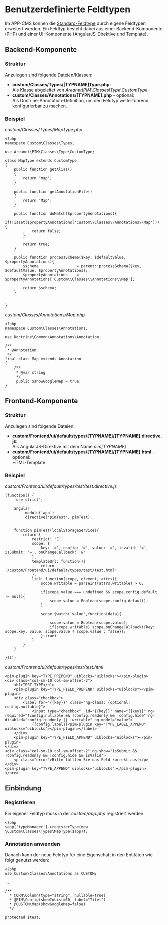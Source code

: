 # Benutzerdefinierte Feldtypen 

Im APP-CMS können die [Standard-Feldtype](standard-feldtypen.md) durch eigene Feldtypen erweitert werden. Ein Feldtyp besteht dabei aus einer Backend-Komponente (PHP) und einer UI-Komponente (AngularJS-Direktive und Template).

## Backend-Komponente

### Struktur
Anzulegen sind folgende Dateien/Klassen:

* **custom/Classes/Types/[TYPNAME]Type.php**:<br>
  Als Klasse abgeleitet von _Areanet\PIM\Classes\Type\CustomType_.
* **custom/Classes/Annotations/[TYPNAME].php** - optional:<br>
  Als Doctrine-Annotation-Definition, um den Feldtyp weiterführend konfigurierbar zu machen.

### Beispiel

_custom/Classes/Types/MapType.php_
```
<?php
namespace Custom\Classes\Types;

use Areanet\PIM\Classes\Type\CustomType;

class MapType extends CustomType
{
    public function getAlias()
    {
        return 'map';
    }

    public function getAnnotationFile()
    {
        return 'Map';
    }

    public function doMatch($propertyAnnotations){
        if(!isset($propertyAnnotations['Custom\\Classes\\Annotations\\Map'])) {
            return false;
        }

        return true;
    }

    public function processSchema($key, $defaultValue, $propertyAnnotations){
        $schema                 = parent::processSchema($key, $defaultValue, $propertyAnnotations);
        $propertyAnnotations    = $propertyAnnotations['Custom\\Classes\\Annotations\\Map'];
     
        return $schema;
    }


}
```

_custom/Classes/Annotations/Map.php_
```
<?php
namespace Custom\Classes\Annotations;

use Doctrine\Common\Annotations\Annotation;

/**
 * @Annotation
 */
final class Map extends Annotation
{
    /**
     * @var string
     */
     public $showGoogleMap = true;
}
```

##  Frontend-Komponente


### Struktur

Anzulegen sind folgende Dateien:

* **custom/Frontend/ui/default/types/[TYPNAME]/[TYPNAME].directive.js**:<br>
  Als AngularJS-Direktive mit dem Name _pim[TYPNAME]_
* **custom/Frontend/ui/default/types/[TYPNAME]/[TYPNAME].html** - optional:<br>
  HTML-Template

### Beispiel

_custom/Frontend/ui/default/types/test/test.directive.js_
```
(function() {
    'use strict';

    angular
        .module('app')
        .directive('pimTest', pimTest);


    function pimTest(localStorageService){
        return {
            restrict: 'E',
            scope: {
                key: '=', config: '=', value: '=', isvalid: '=', isSubmit: '=', onChangeCallback: '&'
            },
            templateUrl: function(){
                return '/custom/Frontend/ui/default/types/test/test.html'
            },
            link: function(scope, element, attrs){
                scope.writable = parseInt(attrs.writable) > 0;

                if(scope.value === undefined && scope.config.default != null){
                    scope.value = Boolean(scope.config.default);
                }

                scope.$watch('value',function(data){

                    scope.value = Boolean(scope.value);
                    if(scope.writable) scope.onChangeCallback({key: scope.key, value: scope.value ? scope.value : false});
                },true)
            }
        }
    }

})();
```

_custom/Frontend/ui/default/types/test/test.html_
```
<pim-plugin key="TYPE_PREPEND" uiblocks="uiblocks"></pim-plugin>
<div class="col-sm-10 col-sm-offset-2">
    <h1>TEST-TYPE</h1>
    <pim-plugin key="TYPE_FIELD_PREPEND" uiblocks="uiblocks"></pim-plugin>
    <div class="checkbox">
        <label for="{{key}}" class="ng-class: {optional: config.nullable}">
            <input type="checkbox"  id="{{key}}" name="{{key}}" ng-required="!config.nullable && !config.readonly && !config.hide" ng-disabled="config.readonly || !writable" ng-model="value">
            {{config.label}}<pim-plugin key="TYPE_LABEL_APPEND" uiblocks="uiblocks"></pim-plugin></label>
    </div>
    <pim-plugin key="TYPE_FIELD_APPEND" uiblocks="uiblocks"></pim-plugin>
</div>
<div class="col-sm-10 col-sm-offset-2" ng-show="isSubmit && !config.readonly && !config.hide && isValid">
    <p class="error">Bitte fülllen Sie das Feld korrekt aus!</p>
</div>
<pim-plugin key="TYPE_APPEND" uiblocks="uiblocks"></pim-plugin>
</pre>
```

## Einbindung

### Registrieren

Ein eigener Feldtyp muss in der _custom/app.php_ registriert werden
```
<?php
$app['typeManager']->registerType(new \Custom\Classes\Types\MapType($app));
```

### Annotation anwenden

Danach kann der neue Feldtyp für eine Eigenschaft in den Entitäten wie folgt genutzt werden:
```
<?php
use Custom\Classes\Annotations as CUSTOM;

..

/**
  * @ORM\Column(type="string", nullable=true)
  * @PIM\Config(showInList=60, label="Titel")
  * @CUSTOM\Map(showGoogleMap=false)
  */

protected $test;
```
